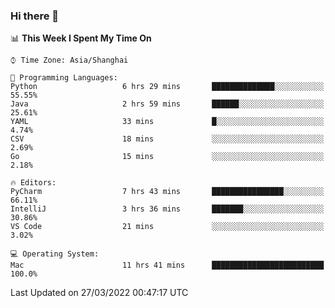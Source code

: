 ### Hi there 👋


<!--START_SECTION:waka-->
📊 **This Week I Spent My Time On** 

```text
⌚︎ Time Zone: Asia/Shanghai

💬 Programming Languages: 
Python                   6 hrs 29 mins       ██████████████░░░░░░░░░░░   55.55% 
Java                     2 hrs 59 mins       ██████░░░░░░░░░░░░░░░░░░░   25.61% 
YAML                     33 mins             █░░░░░░░░░░░░░░░░░░░░░░░░   4.74% 
CSV                      18 mins             ░░░░░░░░░░░░░░░░░░░░░░░░░   2.69% 
Go                       15 mins             ░░░░░░░░░░░░░░░░░░░░░░░░░   2.18%

🔥 Editors: 
PyCharm                  7 hrs 43 mins       ████████████████░░░░░░░░░   66.11% 
IntelliJ                 3 hrs 36 mins       ███████░░░░░░░░░░░░░░░░░░   30.86% 
VS Code                  21 mins             ░░░░░░░░░░░░░░░░░░░░░░░░░   3.02%

💻 Operating System: 
Mac                      11 hrs 41 mins      █████████████████████████   100.0%

```


 Last Updated on 27/03/2022 00:47:17 UTC
<!--END_SECTION:waka-->

<!--
**SillyPasty/SillyPasty** is a ✨ _special_ ✨ repository because its `README.md` (this file) appears on your GitHub profile.

Here are some ideas to get you started:

- 🔭 I’m currently working on ...
- 🌱 I’m currently learning ...
- 👯 I’m looking to collaborate on ...
- 🤔 I’m looking for help with ...
- 💬 Ask me about ...
- 📫 How to reach me: ...
- 😄 Pronouns: ...
- ⚡ Fun fact: ...
-->


